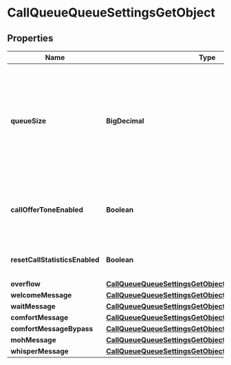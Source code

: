<!--  Copyright 2025 Cisco Systems Inc.

Permission is hereby granted, free of charge, to any person obtaining a copy
of this software and associated documentation files (the "Software"), to deal
in the Software without restriction, including without limitation the rights
to use, copy, modify, merge, publish, distribute, sublicense, and/or sell
copies of the Software, and to permit persons to whom the Software is
furnished to do so, subject to the following conditions:

The above copyright notice and this permission notice shall be included in
all copies or substantial portions of the Software.

THE SOFTWARE IS PROVIDED "AS IS", WITHOUT WARRANTY OF ANY KIND, EXPRESS OR
IMPLIED, INCLUDING BUT NOT LIMITED TO THE WARRANTIES OF MERCHANTABILITY,
FITNESS FOR A PARTICULAR PURPOSE AND NONINFRINGEMENT. IN NO EVENT SHALL THE
AUTHORS OR COPYRIGHT HOLDERS BE LIABLE FOR ANY CLAIM, DAMAGES OR OTHER
LIABILITY, WHETHER IN AN ACTION OF CONTRACT, TORT OR OTHERWISE, ARISING FROM,
OUT OF OR IN CONNECTION WITH THE SOFTWARE OR THE USE OR OTHER DEALINGS IN
THE SOFTWARE.-->


# CallQueueQueueSettingsGetObject


## Properties

| Name | Type | Description | Notes |
|------------ | ------------- | ------------- | -------------|
|**queueSize** | **BigDecimal** | The maximum number of calls for this call queue. Once this number is reached, the &#x60;overflow&#x60; settings are triggered. |  |
|**callOfferToneEnabled** | **Boolean** | Play ringing tone to callers when their call is set to an available agent. |  [optional] |
|**resetCallStatisticsEnabled** | **Boolean** | Reset caller statistics upon queue entry. |  [optional] |
|**overflow** | [**CallQueueQueueSettingsGetObjectOverflow**](CallQueueQueueSettingsGetObjectOverflow.md) |  |  |
|**welcomeMessage** | [**CallQueueQueueSettingsGetObjectWelcomeMessage**](CallQueueQueueSettingsGetObjectWelcomeMessage.md) |  |  [optional] |
|**waitMessage** | [**CallQueueQueueSettingsGetObjectWaitMessage**](CallQueueQueueSettingsGetObjectWaitMessage.md) |  |  [optional] |
|**comfortMessage** | [**CallQueueQueueSettingsGetObjectComfortMessage**](CallQueueQueueSettingsGetObjectComfortMessage.md) |  |  [optional] |
|**comfortMessageBypass** | [**CallQueueQueueSettingsGetObjectComfortMessageBypass**](CallQueueQueueSettingsGetObjectComfortMessageBypass.md) |  |  [optional] |
|**mohMessage** | [**CallQueueQueueSettingsGetObjectMohMessage**](CallQueueQueueSettingsGetObjectMohMessage.md) |  |  [optional] |
|**whisperMessage** | [**CallQueueQueueSettingsGetObjectWhisperMessage**](CallQueueQueueSettingsGetObjectWhisperMessage.md) |  |  [optional] |



